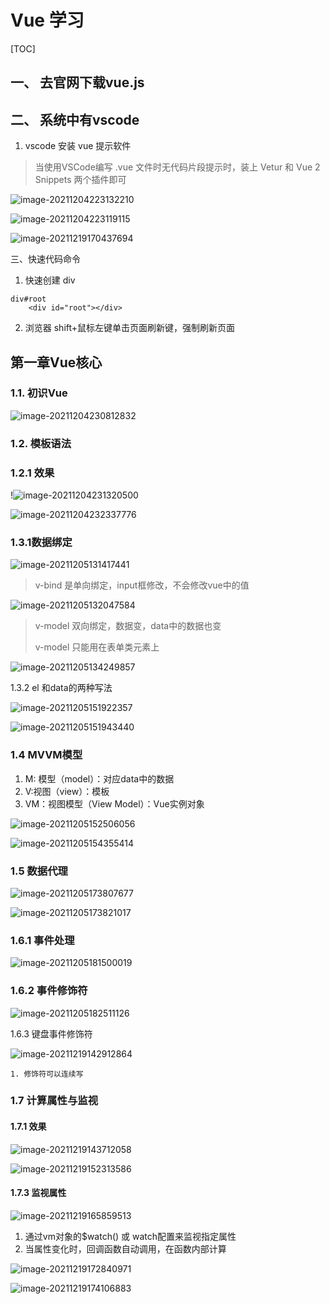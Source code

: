 # Vue 学习

[TOC]

## 一、 去官网下载vue.js

## 二、 系统中有vscode



1. vscode 安装 vue 提示软件

> 当使用VSCode编写 .vue 文件时无代码片段提示时，装上 Vetur 和 Vue 2 Snippets 两个插件即可

![image-20211204223132210](README.assets/image-20211204223132210.png)

![image-20211204223119115](README.assets/image-20211204223119115.png)

![image-20211219170437694](README.assets/image-20211219170437694.png)

三、快速代码命令

1. 快速创建 div

```vue
div#root
    <div id="root"></div>
```

2. 浏览器 shift+鼠标左键单击页面刷新键，强制刷新页面

## 第一章Vue核心

### 1.1. 初识Vue

![image-20211204230812832](README.assets/image-20211204230812832.png)

### 1.2. 模板语法

### 1.2.1 效果

!![image-20211204231320500](README.assets/image-20211204231320500.png)

![image-20211204232337776](README.assets/image-20211204232337776.png)

### 1.3.1数据绑定

![image-20211205131417441](README.assets/image-20211205131417441.png)

>  v-bind 是单向绑定，input框修改，不会修改vue中的值

![image-20211205132047584](README.assets/image-20211205132047584.png)

> v-model 双向绑定，数据变，data中的数据也变
>
> v-model 只能用在表单类元素上

![image-20211205134249857](README.assets/image-20211205134249857.png)

1.3.2 el 和data的两种写法

![image-20211205151922357](README.assets/image-20211205151922357.png)

![image-20211205151943440](README.assets/image-20211205151943440.png)

### 1.4 MVVM模型

1. M: 模型（model）：对应data中的数据
2. V:视图（view）：模板
3. VM：视图模型（View Model）：Vue实例对象

![image-20211205152506056](README.assets/image-20211205152506056.png)

![image-20211205154355414](README.assets/image-20211205154355414.png)

### 1.5 数据代理

![image-20211205173807677](README.assets/image-20211205173807677.png)

![image-20211205173821017](README.assets/image-20211205173821017.png)

### 1.6.1 事件处理

![image-20211205181500019](README.assets/image-20211205181500019.png)

### 1.6.2 事件修饰符

![image-20211205182511126](README.assets/image-20211205182511126.png)

1.6.3 键盘事件修饰符

![image-20211219142912864](README.assets/image-20211219142912864.png)

```text
1. 修饰符可以连续写
```

### 1.7 计算属性与监视

#### 1.7.1 效果

![image-20211219143712058](README.assets/image-20211219143712058.png)

 ![image-20211219152313586](README.assets/image-20211219152313586.png)

#### 1.7.3 监视属性

![image-20211219165859513](README.assets/image-20211219165859513.png)

1. 通过vm对象的$watch() 或 watch配置来监视指定属性
2. 当属性变化时，回调函数自动调用，在函数内部计算

![image-20211219172840971](README.assets/image-20211219172840971.png)

 ![image-20211219174106883](README.assets/image-20211219174106883.png)



